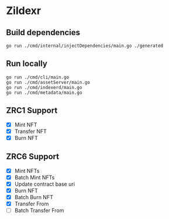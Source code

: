 # Zildexr

## Build dependencies
```shell
go run ./cmd/internal/injectDependencies/main.go ./generated
```

## Run locally
```shell
go run ./cmd/cli/main.go
go run ./cmd/assetServer/main.go
go run ./cmd/indexerd/main.go
go run ./cmd/metadata/main.go
```

## ZRC1 Support
- [x] Mint NFT
- [x] Transfer NFT
- [X] Burn NFT

## ZRC6 Support
- [x] Mint NFTs
- [x] Batch Mint NFTs
- [x] Update contract base uri
- [X] Burn NFT
- [X] Batch Burn NFT
- [X] Transfer From
- [ ] Batch Transfer From